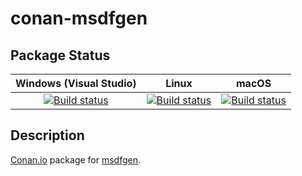 # conan-msdfgen

## Package Status

| Windows (Visual Studio) | Linux | macOS |
|:-----------------------:|:-----:|:-----:|
|[![Build status](https://github.com/SpaceIm/conan-msdfgen/workflows/.github/workflows/windows.yml/badge.svg?branch=testing%2F1.9)](https://github.com/SpaceIm/conan-msdfgen/actions/workflows/windows.yml?query=branch%3Atesting%2F1.9)|[![Build status](https://github.com/SpaceIm/conan-msdfgen/workflows/.github/workflows/linux.yml/badge.svg?branch=testing%2F1.9)](https://github.com/SpaceIm/conan-msdfgen/actions/workflows/linux.yml?query=branch%3Atesting%2F1.9)|[![Build status](https://github.com/SpaceIm/conan-msdfgen/workflows/.github/workflows/macos.yml/badge.svg?branch=testing%2F1.9)](https://github.com/SpaceIm/conan-msdfgen/actions/workflows/macos.yml?query=branch%3Atesting%2F1.9)|

## Description

[Conan.io](https://conan.io) package for [msdfgen](https://github.com/Chlumsky/msdfgen).
